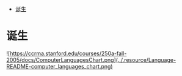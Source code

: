 <!-- TOC -->

- [诞生](#诞生)

<!-- /TOC -->

# 诞生

![https://ccrma.stanford.edu/courses/250a-fall-2005/docs/ComputerLanguagesChart.png](../.resource/Language-README-computer_languages_chart.png)